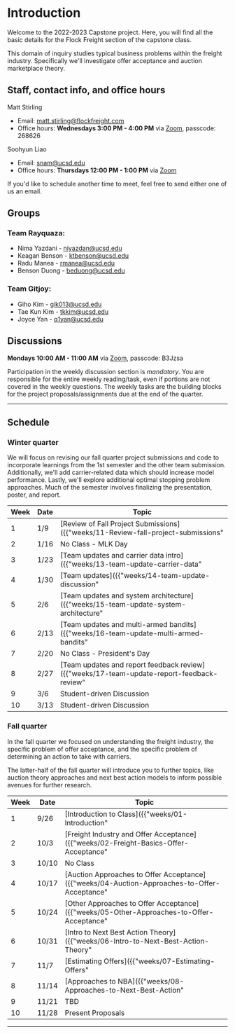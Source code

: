 # Introduction

Welcome to the 2022-2023 Capstone project. Here, you will find all the basic 
details for the Flock Freight section of the capstone class.

This domain of inquiry studies typical business problems within the freight 
industry. Specifically we'll investigate offer acceptance and auction marketplace theory.

## Staff, contact info, and office hours

Matt Stirling
* Email: matt.stirling@flockfreight.com
* Office hours: **Wednesdays 3:00 PM - 4:00 PM** via [Zoom](https://zoom.us/j/97306913184), passcode: 268626

Soohyun Liao
* Email: snam@ucsd.edu
* Office hours: **Thursdays 12:00 PM - 1:00 PM** via [Zoom](https://ucsd.zoom.us/j/97180914104) 

If you'd like to schedule another time to meet, feel free to send either one of us an email.

## Groups

### Team Rayquaza:
* Nima Yazdani - niyazdan@ucsd.edu
* Keagan Benson - ktbenson@ucsd.edu
* Radu Manea - rmanea@ucsd.edu
* Benson Duong - beduong@ucsd.edu

### Team Gitjoy:
* Giho Kim - gik013@ucsd.edu
* Tae Kun Kim - tkkim@ucsd.edu
* Joyce Yan - q1yan@ucsd.edu

## Discussions

**Mondays 10:00 AM - 11:00 AM** via [Zoom](https://zoom.us/j/95627520847), passcode: B3Jzsa

Participation in the weekly discussion section is *mandatory*. You are 
responsible for the entire weekly reading/task, even if
portions are not covered in the weekly questions. The weekly tasks are
the building blocks for the project proposals/assignments due at the
end of the quarter.

---

## Schedule

### Winter quarter

We will focus on revising our fall quarter project submissions and code to incorporate 
learnings from the 1st semester and the other team submission. Additionally, we'll add 
carrier-related data which should increase model performance. Lastly, we'll explore 
additional optimal stopping problem approaches. Much of the semester involves finalizing 
the presentation, poster, and report.  

|Week|Date|Topic|
|--|--|--|
|1|1/9|[Review of Fall Project Submissions]({{"weeks/11-Review-fall-project-submissions" | absolute_url }})|
|2|1/16|No Class - MLK Day
|3|1/23|[Team updates and carrier data intro]({{"weeks/13-team-update-carrier-data" | absolute_url }})|
|4|1/30|[Team updates]({{"weeks/14-team-update-discussion" | absolute_url }})|
|5|2/6|[Team updates and system architecture]({{"weeks/15-team-update-system-architecture" | absolute_url }})|
|6|2/13|[Team updates and multi-armed bandits]({{"weeks/16-team-update-multi-armed-bandits" | absolute_url }})|
|7|2/20|No Class - President's Day
|8|2/27|[Team updates and report feedback review]({{"weeks/17-team-update-report-feedback-review" | absolute_url }})|
|9|3/6|Student-driven Discussion
|10|3/13|Student-driven Discussion

### Fall quarter

In the fall quarter we focused on understanding the freight industry,
the specific problem of offer acceptance, and the specific
problem of determining an action to take with carriers. 

The latter-half of the fall quarter will introduce you to further topics,
like auction theory approaches and next best action models to inform possible
avenues for further research.

|Week|Date|Topic|
|--|--|--|
|1|9/26|[Introduction to Class]({{"weeks/01-Introduction" | absolute_url }})|
|2|10/3|[Freight Industry and Offer Acceptance]({{"weeks/02-Freight-Basics-Offer-Acceptance" | absolute_url }})|
|3|10/10|No Class
|4|10/17|[Auction Approaches to Offer Acceptance]({{"weeks/04-Auction-Approaches-to-Offer-Acceptance" | absolute_url }})|
|5|10/24|[Other Approaches to Offer Acceptance]({{"weeks/05-Other-Approaches-to-Offer-Acceptance" | absolute_url }})|
|6|10/31|[Intro to Next Best Action Theory]({{"weeks/06-Intro-to-Next-Best-Action-Theory" | absolute_url }})|
|7|11/7|[Estimating Offers]({{"weeks/07-Estimating-Offers" | absolute_url }})|
|8|11/14|[Approaches to NBA]({{"weeks/08-Approaches-to-Next-Best-Action" | absolute_url }})|
|9|11/21|TBD
|10|11/28|Present Proposals|

---
